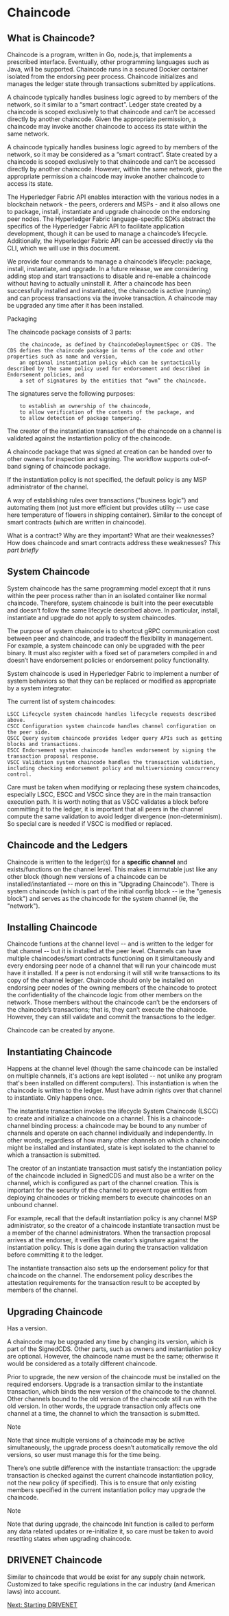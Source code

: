 # Chaincode

## What is Chaincode?

Chaincode is a program, written in Go, node.js, that implements a prescribed interface. Eventually, other programming languages such as Java, will be supported. Chaincode runs in a secured Docker container isolated from the endorsing peer process. Chaincode initializes and manages the ledger state through transactions submitted by applications.

A chaincode typically handles business logic agreed to by members of the network, so it similar to a “smart contract”. Ledger state created by a chaincode is scoped exclusively to that chaincode and can’t be accessed directly by another chaincode. Given the appropriate permission, a chaincode may invoke another chaincode to access its state within the same network.

A chaincode typically handles business logic agreed to by members of the network, so it may be considered as a “smart contract”. State created by a chaincode is scoped exclusively to that chaincode and can’t be accessed directly by another chaincode. However, within the same network, given the appropriate permission a chaincode may invoke another chaincode to access its state.

The Hyperledger Fabric API enables interaction with the various nodes in a blockchain network - the peers, orderers and MSPs - and it also allows one to package, install, instantiate and upgrade chaincode on the endorsing peer nodes. The Hyperledger Fabric language-specific SDKs abstract the specifics of the Hyperledger Fabric API to facilitate application development, though it can be used to manage a chaincode’s lifecycle. Additionally, the Hyperledger Fabric API can be accessed directly via the CLI, which we will use in this document.

We provide four commands to manage a chaincode’s lifecycle: package, install, instantiate, and upgrade. In a future release, we are considering adding stop and start transactions to disable and re-enable a chaincode without having to actually uninstall it. After a chaincode has been successfully installed and instantiated, the chaincode is active (running) and can process transactions via the invoke transaction. A chaincode may be upgraded any time after it has been installed.

Packaging

The chaincode package consists of 3 parts:

        the chaincode, as defined by ChaincodeDeploymentSpec or CDS. The CDS defines the chaincode package in terms of the code and other properties such as name and version,
        an optional instantiation policy which can be syntactically described by the same policy used for endorsement and described in Endorsement policies, and
        a set of signatures by the entities that “own” the chaincode.

The signatures serve the following purposes:

        to establish an ownership of the chaincode,
        to allow verification of the contents of the package, and
        to allow detection of package tampering.

The creator of the instantiation transaction of the chaincode on a channel is validated against the instantiation policy of the chaincode.

A chaincode package that was signed at creation can be handed over to other owners for inspection and signing. The workflow supports out-of-band signing of chaincode package.

If the instantiation policy is not specified, the default policy is any MSP administrator of the channel.





A way of establishing rules over transactions ("business logic") and automating them (not just more efficient but provides utility -- use case here temperature of flowers in shipping container). Similar to the concept of smart contracts (which are written in chaincode).

What is a contract? Why are they important? What are their weaknesses? How does chaincode and smart contracts address these weaknesses? *This part briefly*

## System Chaincode

System chaincode has the same programming model except that it runs within the peer process rather than in an isolated container like normal chaincode. Therefore, system chaincode is built into the peer executable and doesn’t follow the same lifecycle described above. In particular, install, instantiate and upgrade do not apply to system chaincodes.

The purpose of system chaincode is to shortcut gRPC communication cost between peer and chaincode, and tradeoff the flexibility in management. For example, a system chaincode can only be upgraded with the peer binary. It must also register with a fixed set of parameters compiled in and doesn’t have endorsement policies or endorsement policy functionality.

System chaincode is used in Hyperledger Fabric to implement a number of system behaviors so that they can be replaced or modified as appropriate by a system integrator.

The current list of system chaincodes:

    LSCC Lifecycle system chaincode handles lifecycle requests described above.
    CSCC Configuration system chaincode handles channel configuration on the peer side.
    QSCC Query system chaincode provides ledger query APIs such as getting blocks and transactions.
    ESCC Endorsement system chaincode handles endorsement by signing the transaction proposal response.
    VSCC Validation system chaincode handles the transaction validation, including checking endorsement policy and multiversioning concurrency control.

Care must be taken when modifying or replacing these system chaincodes, especially LSCC, ESCC and VSCC since they are in the main transaction execution path. It is worth noting that as VSCC validates a block before committing it to the ledger, it is important that all peers in the channel compute the same validation to avoid ledger divergence (non-determinism). So special care is needed if VSCC is modified or replaced.


## Chaincode and the Ledgers

Chaincode is written to the ledger(s) for a **specific channel** and exists/functions on the channel level. This makes it immutable just like any other block (though new versions of a chaincode can be installed/instantiated -- more on this in "Upgrading Chaincode"). There is system chaincode (which is part of the initial config block -- ie the "genesis block") and serves as the chaincode for the system channel (ie, the "network").


## Installing Chaincode

Chaincode funtions at the channel level -- and is written to the ledger for that channel -- but it is installed at the peer level. Channels can have multiple chaincodes/smart contracts functioning on it simultaneously and every endorsing peer node of a channel that will run your chaincode must have it installed. If a peer is not endorsing it will still write transactions to its copy of the channel ledger. Chaincode should only be installed on endorsing peer nodes of the owning members of the chaincode to protect the confidentiality of the chaincode logic from other members on the network. Those members without the chaincode can’t be the endorsers of the chaincode’s transactions; that is, they can’t execute the chaincode. However, they can still validate and commit the transactions to the ledger.

Chaincode can be created by anyone. 


## Instantiating Chaincode

Happens at the channel level (though the same chaincode can be installed on multiple channels, it's actions are kept isolated -- not unlike any program that's been installed on different computers). This instantiation is when the chaincode is written to the ledger. Must have admin rights over that channel to instantiate. Only happens once.

The instantiate transaction invokes the lifecycle System Chaincode (LSCC) to create and initialize a chaincode on a channel. This is a chaincode-channel binding process: a chaincode may be bound to any number of channels and operate on each channel individually and independently. In other words, regardless of how many other channels on which a chaincode might be installed and instantiated, state is kept isolated to the channel to which a transaction is submitted.

The creator of an instantiate transaction must satisfy the instantiation policy of the chaincode included in SignedCDS and must also be a writer on the channel, which is configured as part of the channel creation. This is important for the security of the channel to prevent rogue entities from deploying chaincodes or tricking members to execute chaincodes on an unbound channel.

For example, recall that the default instantiation policy is any channel MSP administrator, so the creator of a chaincode instantiate transaction must be a member of the channel administrators. When the transaction proposal arrives at the endorser, it verifies the creator’s signature against the instantiation policy. This is done again during the transaction validation before committing it to the ledger.

The instantiate transaction also sets up the endorsement policy for that chaincode on the channel. The endorsement policy describes the attestation requirements for the transaction result to be accepted by members of the channel.


## Upgrading Chaincode

Has a version.

A chaincode may be upgraded any time by changing its version, which is part of the SignedCDS. Other parts, such as owners and instantiation policy are optional. However, the chaincode name must be the same; otherwise it would be considered as a totally different chaincode.

Prior to upgrade, the new version of the chaincode must be installed on the required endorsers. Upgrade is a transaction similar to the instantiate transaction, which binds the new version of the chaincode to the channel. Other channels bound to the old version of the chaincode still run with the old version. In other words, the upgrade transaction only affects one channel at a time, the channel to which the transaction is submitted.

Note

Note that since multiple versions of a chaincode may be active simultaneously, the upgrade process doesn’t automatically remove the old versions, so user must manage this for the time being.

There’s one subtle difference with the instantiate transaction: the upgrade transaction is checked against the current chaincode instantiation policy, not the new policy (if specified). This is to ensure that only existing members specified in the current instantiation policy may upgrade the chaincode.

Note

Note that during upgrade, the chaincode Init function is called to perform any data related updates or re-initialize it, so care must be taken to avoid resetting states when upgrading chaincode.




## DRIVENET Chaincode

Similar to chaincode that would be exist for any supply chain network. Customized to take specific regulations in the car industry (and American laws) into account.



[Next: Starting DRIVENET](../DriveNetSample/StartingDRIVENET.md)

